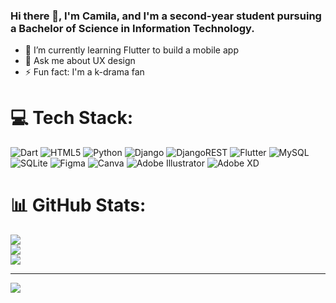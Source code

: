### Hi there 👋,  I'm Camila, and I'm a second-year student pursuing a Bachelor of Science in Information Technology.
- 🌱 I’m currently learning Flutter to build a mobile app
- 💬 Ask me about UX design
- ⚡ Fun fact: I'm a k-drama fan


# 💻 Tech Stack:
![Dart](https://img.shields.io/badge/dart-%230175C2.svg?style=for-the-badge&logo=dart&logoColor=white) ![HTML5](https://img.shields.io/badge/html5-%23E34F26.svg?style=for-the-badge&logo=html5&logoColor=white) ![Python](https://img.shields.io/badge/python-3670A0?style=for-the-badge&logo=python&logoColor=ffdd54) ![Django](https://img.shields.io/badge/django-%23092E20.svg?style=for-the-badge&logo=django&logoColor=white) ![DjangoREST](https://img.shields.io/badge/DJANGO-REST-ff1709?style=for-the-badge&logo=django&logoColor=white&color=ff1709&labelColor=gray) ![Flutter](https://img.shields.io/badge/Flutter-%2302569B.svg?style=for-the-badge&logo=Flutter&logoColor=white) ![MySQL](https://img.shields.io/badge/mysql-%2300f.svg?style=for-the-badge&logo=mysql&logoColor=white) ![SQLite](https://img.shields.io/badge/sqlite-%2307405e.svg?style=for-the-badge&logo=sqlite&logoColor=white) 	![Figma](https://img.shields.io/badge/figma-%23F24E1E.svg?style=for-the-badge&logo=figma&logoColor=white) ![Canva](https://img.shields.io/badge/Canva-%2300C4CC.svg?style=for-the-badge&logo=Canva&logoColor=white) ![Adobe Illustrator](https://img.shields.io/badge/adobeillustrator-%23FF9A00.svg?style=for-the-badge&logo=adobeillustrator&logoColor=white) ![Adobe XD](https://img.shields.io/badge/Adobe%20XD-470137?style=for-the-badge&logo=Adobe%20XD&logoColor=#FF61F6)
# 📊 GitHub Stats:
![](https://github-readme-stats.vercel.app/api?username=camicamiwave&theme=jolly&hide_border=false&include_all_commits=false&count_private=true)<br/>
![](https://github-readme-streak-stats.herokuapp.com/?user=camicamiwave&theme=jolly&hide_border=false)<br/>
![](https://github-readme-stats.vercel.app/api/top-langs/?username=camicamiwave&theme=jolly&hide_border=false&include_all_commits=false&count_private=true&layout=compact)

---
[![](https://visitcount.itsvg.in/api?id=camicamiwave&icon=0&color=0)](https://visitcount.itsvg.in)

<!-- Proudly created with GPRM ( https://gprm.itsvg.in ) -->
<!--
**camicamiwave/camicamiwave** is a ✨ _special_ ✨ repository because its `README.md` (this file) appears on your GitHub profile.

Here are some ideas to get you started:

- 🔭 I’m currently working on ...
- 🌱 I’m currently learning Flutter to build a mobile app
- 👯 I’m looking to collaborate on ...
- 🤔 I’m looking for help with ...
- 💬 Ask me about UX design
- 📫 How to reach me: ...
- 😄 Pronouns: ...
- ⚡ Fun fact: I'm a k-drama fan
-->
